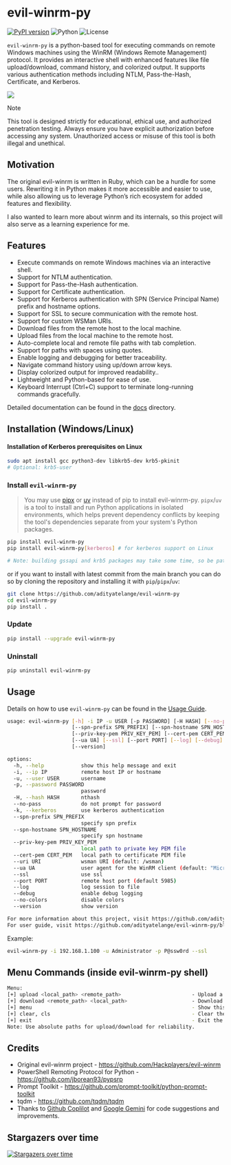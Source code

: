 # evil-winrm-py

[![PyPI version](https://img.shields.io/pypi/v/evil-winrm-py)](https://pypi.org/project/evil-winrm-py/)
![Python](https://img.shields.io/badge/python-3.9+-blue.svg)
![License](https://img.shields.io/github/license/adityatelange/evil-winrm-py)

`evil-winrm-py` is a python-based tool for executing commands on remote Windows machines using the WinRM (Windows Remote Management) protocol. It provides an interactive shell with enhanced features like file upload/download, command history, and colorized output. It supports various authentication methods including NTLM, Pass-the-Hash, Certificate, and Kerberos.

![](https://raw.githubusercontent.com/adityatelange/evil-winrm-py/refs/tags/v1.2.0/assets/terminal.png)

> [!NOTE]
> This tool is designed strictly for educational, ethical use, and authorized penetration testing. Always ensure you have explicit authorization before accessing any system. Unauthorized access or misuse of this tool is both illegal and unethical.

## Motivation

The original evil-winrm is written in Ruby, which can be a hurdle for some users. Rewriting it in Python makes it more accessible and easier to use, while also allowing us to leverage Python’s rich ecosystem for added features and flexibility.

I also wanted to learn more about winrm and its internals, so this project will also serve as a learning experience for me.

## Features

- Execute commands on remote Windows machines via an interactive shell.
- Support for NTLM authentication.
- Support for Pass-the-Hash authentication.
- Support for Certificate authentication.
- Support for Kerberos authentication with SPN (Service Principal Name) prefix and hostname options.
- Support for SSL to secure communication with the remote host.
- Support for custom WSMan URIs.
- Download files from the remote host to the local machine.
- Upload files from the local machine to the remote host.
- Auto-complete local and remote file paths with tab completion.
- Support for paths with spaces using quotes.
- Enable logging and debugging for better traceability.
- Navigate command history using up/down arrow keys.
- Display colorized output for improved readability..
- Lightweight and Python-based for ease of use.
- Keyboard Interrupt (Ctrl+C) support to terminate long-running commands gracefully.

Detailed documentation can be found in the [docs](https://github.com/adityatelange/evil-winrm-py/blob/main/docs) directory.

## Installation (Windows/Linux)

#### Installation of Kerberos prerequisites on Linux

```bash
sudo apt install gcc python3-dev libkrb5-dev krb5-pkinit
# Optional: krb5-user
```

### Install `evil-winrm-py`

> You may use [pipx](https://pipx.pypa.io/stable/) or [uv](https://docs.astral.sh/uv/) instead of pip to install evil-winrm-py. `pipx`/`uv` is a tool to install and run Python applications in isolated environments, which helps prevent dependency conflicts by keeping the tool's dependencies separate from your system's Python packages.

```bash
pip install evil-winrm-py
pip install evil-winrm-py[kerberos] # for kerberos support on Linux

# Note: building gssapi and krb5 packages may take some time, so be patient.
```

or if you want to install with latest commit from the main branch you can do so by cloning the repository and installing it with `pip`/`pipx`/`uv`:

```bash
git clone https://github.com/adityatelange/evil-winrm-py
cd evil-winrm-py
pip install .
```

### Update

```bash
pip install --upgrade evil-winrm-py
```

### Uninstall

```bash
pip uninstall evil-winrm-py
```

## Usage

Details on how to use `evil-winrm-py` can be found in the [Usage Guide](https://github.com/adityatelange/evil-winrm-py/blob/main/docs/usage.md).

```bash
usage: evil-winrm-py [-h] -i IP -u USER [-p PASSWORD] [-H HASH] [--no-pass] [-k]
                     [--spn-prefix SPN_PREFIX] [--spn-hostname SPN_HOSTNAME]
                     [--priv-key-pem PRIV_KEY_PEM] [--cert-pem CERT_PEM] [--uri URI]
                     [--ua UA] [--ssl] [--port PORT] [--log] [--debug] [--no-colors]
                     [--version]

options:
  -h, --help            show this help message and exit
  -i, --ip IP           remote host IP or hostname
  -u, --user USER       username
  -p, --password PASSWORD
                        password
  -H, --hash HASH       nthash
  --no-pass             do not prompt for password
  -k, --kerberos        use kerberos authentication
  --spn-prefix SPN_PREFIX
                        specify spn prefix
  --spn-hostname SPN_HOSTNAME
                        specify spn hostname
  --priv-key-pem PRIV_KEY_PEM
                        local path to private key PEM file
  --cert-pem CERT_PEM   local path to certificate PEM file
  --uri URI             wsman URI (default: /wsman)
  --ua UA               user agent for the WinRM client (default: "Microsoft WinRM Client")
  --ssl                 use ssl
  --port PORT           remote host port (default 5985)
  --log                 log session to file
  --debug               enable debug logging
  --no-colors           disable colors
  --version             show version

For more information about this project, visit https://github.com/adityatelange/evil-winrm-py
For user guide, visit https://github.com/adityatelange/evil-winrm-py/blob/main/docs/usage.md
```

Example:

```bash
evil-winrm-py -i 192.168.1.100 -u Administrator -p P@ssw0rd --ssl
```

## Menu Commands (inside evil-winrm-py shell)

```bash
Menu:
[+] upload <local_path> <remote_path>                       - Upload a file
[+] download <remote_path> <local_path>                     - Download a file
[+] menu                                                    - Show this menu
[+] clear, cls                                              - Clear the screen
[+] exit                                                    - Exit the shell
Note: Use absolute paths for upload/download for reliability.
```

## Credits

- Original evil-winrm project - https://github.com/Hackplayers/evil-winrm
- PowerShell Remoting Protocol for Python - https://github.com/jborean93/pypsrp
- Prompt Toolkit - https://github.com/prompt-toolkit/python-prompt-toolkit
- tqdm - https://github.com/tqdm/tqdm
- Thanks to [Github Coplilot](https://github.com/features/copilot) and [Google Gemini](https://gemini.google.com/app) for code suggestions and improvements.

## Stargazers over time

[![Stargazers over time](https://starchart.cc/adityatelange/evil-winrm-py.svg?background=%23ffffff00&axis=%23858585&line=%236b63ff)](https://starchart.cc/adityatelange/evil-winrm-py)
